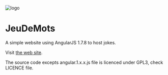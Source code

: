 ![logo](http://www.relativementutile.fr/jeudemots/images/logo.png)
# JeuDeMots
A simple website using AngularJS 1.7.8 to host jokes.

Visit [the web site](http://www.relativementutile.fr/jeudemots).

The source code excepts angular.1.x.x.js file is licenced under GPL3, check LICENCE file.
